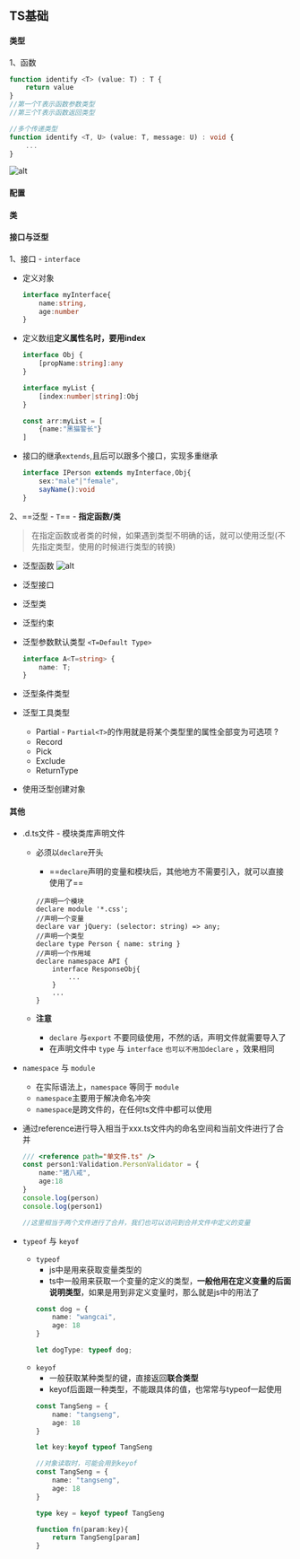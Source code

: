 ## TS基础


#### 类型
1、函数
```ts
function identify <T> (value: T) : T {
    return value
}
//第一个T表示函数参数类型
//第三个T表示函数返回类型

//多个传递类型
function identify <T, U> (value: T, message: U) : void {
    ...
}
```
![alt](https://imgconvert.csdnimg.cn/aHR0cDovL2Nkbi5zZW1saW5rZXIuY29tL2dlbmVyaWMtbXVsdGktdHlwZS1maWxsZWQuanBn?x-oss-process=image/format,png)


#### 配置


#### 类


#### 接口与泛型
1、接口 - `interface`
- 定义对象
    ```ts
    interface myInterface{
        name:string,
        age:number
    }
    ```
- 定义数组**定义属性名时，要用index**
    ```ts
    interface Obj {
        [propName:string]:any
    }

    interface myList {
        [index:number|string]:Obj
    }

    const arr:myList = [
        {name:"黑猫警长"}
    ]
    ```
- 接口的继承`extends`,且后可以跟多个接口，实现多重继承
    ```ts
    interface IPerson extends myInterface,Obj{
        sex:"male"|"female",
        sayName():void
    }
    ```



2、==泛型 - `T`== - **指定函数/类**
> 在指定函数或者类的时候，如果遇到类型不明确的话，就可以使用泛型(不先指定类型，使用的时候进行类型的转换)
- 泛型函数
![alt](https://imgconvert.csdnimg.cn/aHR0cDovL2Nkbi5zZW1saW5rZXIuY29tL2dlbmVyaWMtbXVsdGktdHlwZS1maWxsZWQuanBn?x-oss-process=image/format,png)

- 泛型接口 
- 泛型类
- 泛型约束
- 泛型参数默认类型 `<T=Default Type>`
    ```ts
    interface A<T=string> {
        name: T;
    }
    ```
- 泛型条件类型
- 泛型工具类型
    - Partial - `Partial<T>`的作用就是将某个类型里的属性全部变为可选项 ?
    - Record
    - Pick
    - Exclude
    - ReturnType
- 使用泛型创建对象

#### 其他
- .d.ts文件 - 模块类库声明文件
    - 必须以`declare`开头
        - ==`declare`声明的变量和模块后，其他地方不需要引入，就可以直接使用了==

        ```TS
        //声明一个模块
        declare module '*.css'; 
        //声明一个变量
        declare var jQuery: (selector: string) => any;
        //声明一个类型
        declare type Person { name: string }
        //声明一个作用域
        declare namespace API {
            interface ResponseObj{
                ...
            }
            ...
        }
        ```
    - **注意**
        - `declare` 与`export` 不要同级使用，不然的话，声明文件就需要导入了
        - 在声明文件中 `type` 与 `interface` `也可以不用加declare` ，效果相同


- `namespace` 与 `module`
    - 在实际语法上，`namespace` 等同于 `module`
    - `namespace`主要用于解决命名冲突
    - `namespace`是跨文件的，在任何ts文件中都可以使用

- 通过reference进行导入相当于xxx.ts文件内的命名空间和当前文件进行了合并
    ```ts
    /// <reference path="单文件.ts" />
    const person1:Validation.PersonValidator = {
        name:"猪八戒",
        age:18
    }
    console.log(person)
    console.log(person1)

    //这里相当于两个文件进行了合并，我们也可以访问到合并文件中定义的变量
    ```

- `typeof` 与 `keyof`
    - `typeof`
        - js中是用来获取变量类型的
        - ts中一般用来获取一个变量的定义的类型，**一般他用在定义变量的后面说明类型**，如果是用到非定义变量时，那么就是js中的用法了
        ```ts
        const dog = {
            name: "wangcai",
            age: 18
        }

        let dogType: typeof dog;
        ```
    - `keyof`
        - 一般获取某种类型的键，直接返回**联合类型**
        - keyof后面跟一种类型，不能跟具体的值，也常常与typeof一起使用
        ```ts
        const TangSeng = {
            name: "tangseng",
            age: 18
        }

        let key:keyof typeof TangSeng

        //对象读取时，可能会用到keyof
        const TangSeng = {
            name: "tangseng",
            age: 18
        }

        type key = keyof typeof TangSeng

        function fn(param:key){
            return TangSeng[param]
        }
        ```
